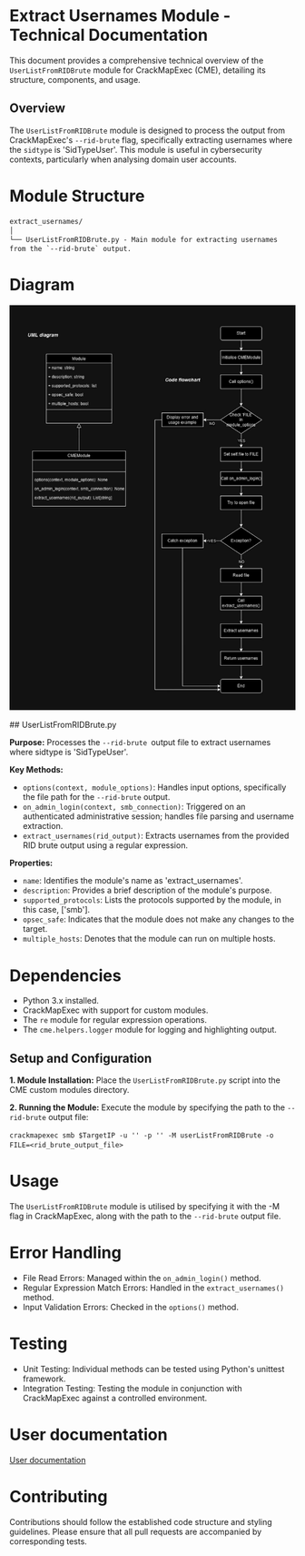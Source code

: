 # Extract Usernames Module - Technical Documentation

This document provides a comprehensive technical overview of the `UserListFromRIDBrute` module for CrackMapExec (CME), detailing its structure, components, and usage.

## Overview
The `UserListFromRIDBrute` module is designed to process the output from CrackMapExec's `--rid-brute` flag, specifically extracting usernames where the `sidtype` is 'SidTypeUser'. This module is useful in cybersecurity contexts, particularly when analysing domain user accounts.

# Module Structure

```plaintext
extract_usernames/
│
└── UserListFromRIDBrute.py - Main module for extracting usernames from the `--rid-brute` output.
```

# Diagram
<p align="center">

![UML and code flow diagram](diagram.jpg)

</p>
## UserListFromRIDBrute.py

**Purpose:** Processes the `--rid-brute `output file to extract usernames where sidtype is 'SidTypeUser'.

**Key Methods:**

- `options(context, module_options)`: Handles input options, specifically the file path for the `--rid-brute` output.
- `on_admin_login(context, smb_connection)`: Triggered on an authenticated administrative session; handles file parsing and username extraction.
- `extract_usernames(rid_output)`: Extracts usernames from the provided RID brute output using a regular expression.

**Properties:**

- `name`: Identifies the module's name as 'extract_usernames'.
- `description`: Provides a brief description of the module's purpose.
- `supported_protocols`: Lists the protocols supported by the module, in this case, ['smb'].
- `opsec_safe`: Indicates that the module does not make any changes to the target.
- `multiple_hosts`: Denotes that the module can run on multiple hosts.

# Dependencies
- Python 3.x installed.
- CrackMapExec with support for custom modules.
- The `re` module for regular expression operations.
- The `cme.helpers.logger` module for logging and highlighting output.

## Setup and Configuration

**1. Module Installation:**
Place the `UserListFromRIDBrute.py` script into the CME custom modules directory.

**2. Running the Module:**
Execute the module by specifying the path to the `--rid-brute` output file:

```crackmapexec smb $TargetIP -u '' -p '' -M userListFromRIDBrute -o FILE=<rid_brute_output_file>```

# Usage
The `UserListFromRIDBrute` module is utilised by specifying it with the -M flag in CrackMapExec, along with the path to the `--rid-brute` output file.

# Error Handling
- File Read Errors: Managed within the `on_admin_login()` method.
- Regular Expression Match Errors: Handled in the `extract_usernames()` method.
- Input Validation Errors: Checked in the `options()` method.

# Testing
- Unit Testing: Individual methods can be tested using Python's unittest framework.
- Integration Testing: Testing the module in conjunction with CrackMapExec against a controlled environment.

# User documentation
[User documentation](USER-DOC.md)

# Contributing
Contributions should follow the established code structure and styling guidelines. Please ensure that all pull requests are accompanied by corresponding tests.